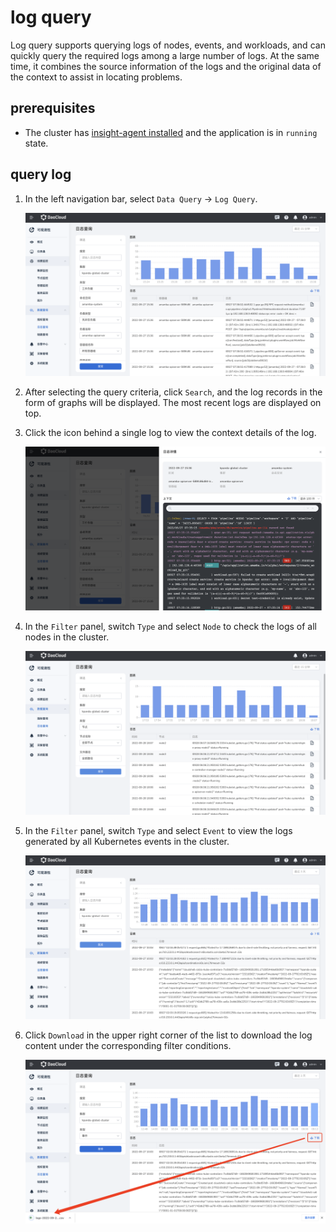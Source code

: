 # log query

Log query supports querying logs of nodes, events, and workloads, and can quickly query the required logs among a large number of logs. At the same time, it combines the source information of the logs and the original data of the context to assist in locating problems.

## prerequisites

- The cluster has [insight-agent installed](../../06UserGuide/01quickstart/installagent.md) and the application is in `running` state.

## query log

1. In the left navigation bar, select `Data Query` -> `Log Query`.

    ![Log query](../../images/log01.png)

2. After selecting the query criteria, click `Search`, and the log records in the form of graphs will be displayed. The most recent logs are displayed on top.

3. Click the icon behind a single log to view the context details of the log.

    ![Log query](../../images/log02.png)

4. In the `Filter` panel, switch `Type` and select `Node` to check the logs of all nodes in the cluster.

    ![Log query](../../images/log03.png)

5. In the `Filter` panel, switch `Type` and select `Event` to view the logs generated by all Kubernetes events in the cluster.

    ![Log query](../../images/log04.png)

6. Click `Download` in the upper right corner of the list to download the log content under the corresponding filter conditions.

    ![Log query](../../images/log05.png)